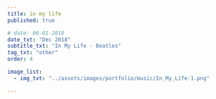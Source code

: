 ```yaml
---
title: in my life
published: true

# date: 06-01-2018
date_txt: "Dec 2018"
subtitle_txt: "In My Life - Beatles"
tag_txt: "other"
order: 4

image_list:
  - img_txt: "../assets/images/portfolio/music/In_My_Life-1.png"

---
```



